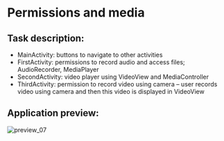 # Permissions and media
## Task description:
* MainActivity: buttons to navigate to other activities
* FirstActivity: permissions to record audio and access files; AudioRecorder, MediaPlayer
* SecondActivity: video player using VideoView and MediaController
* ThirdActivity: permission to record video using camera – user records video using camera and then this video is displayed in VideoView
## Application preview:
![preview_07](https://user-images.githubusercontent.com/79993467/156336184-ddcaaf57-0c27-4fe7-addc-ba4419621082.jpg)
